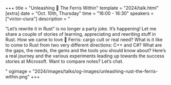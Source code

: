 +++
title = "Unleashing 🦀 The Ferris Within"
template = "2024/talk.html"
[extra]
  date = "Oct. 10th, Thursday"
  time = "16:00 - 16:30"
  speakers = ["victor-ciura"]
  description = "<p>“Let’s rewrite it in Rust” is no longer a party joke. It’s happening! Let me share a couple of stories of learning, appreciating and rewriting stuff in Rust. How we came to love 🦀 Ferris: cargo cult or real need? What is it like to come to Rust from two very different directions: C++ and C#? What are the gaps, the needs, the gems and the tools you should know about? Here’s a real journey and the various experiments leading up towards the success stories at Microsoft. Want to compare notes? Let’s chat.</p>"
  ogimage = "2024/images/talks/og-images/unleashing-rust-the-ferris-within.png"
+++
